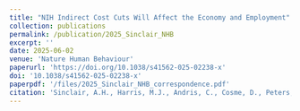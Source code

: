 ```yaml
---
title: "NIH Indirect Cost Cuts Will Affect the Economy and Employment"
collection: publications
permalink: /publication/2025_Sinclair_NHB
excerpt: ''
date: 2025-06-02
venue: 'Nature Human Behaviour'
paperurl: 'https://doi.org/10.1038/s41562-025-02238-x'
doi: '10.1038/s41562-025-02238-x'
paperpdf: '/files/2025_Sinclair_NHB_correspondence.pdf'
citation: 'Sinclair, A.H., Harris, M.J., Andris, C., Cosme, D., Peters, E., Fagerlin, A., Falk, E.B., & Weitz, J.S. NIH indirect cost cuts will affect the economy and employment. Nature Human Behaviour (2025). DOI: doi.org/10.1038/s41562-025-02238-x'
---
```

